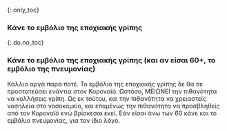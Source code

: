 {:.only_toc} 
### Κάνε το εμβόλιο της εποχιακής γρίπης

{:.do.no_toc} 
### Κάνε το εμβόλιο της εποχιακής γρίπης (και αν είσαι 60+, το εμβόλιο της πνευμονίας)

Κάλλιο αργά παρά ποτέ. Το εμβόλιο της εποχιακής γρίπης δε θα σε προστατεύσει ενάντια στον Κοροναϊό. Ωστόσο, ΜΕΙΩΝΕΙ την πιθανότητα να κολλήσεις γρίπη. Ως εκ τούτου, και την πιθανότητα να χρειαστείς νοσηλεία στο νοσοκομείο, και επομένως την πιθανότητα να προσβληθείς από τον Κοροναϊό ενώ βρίσκεσαι εκεί. Εάν είσαι άνω των 60 κάνε και το εμβόλιο πνευμονίας, για τον ίδιο λόγο. 
